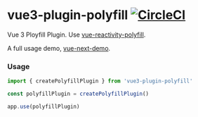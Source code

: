 # vue3-plugin-polyfill [![CircleCI](https://circleci.com/gh/dolymood/vue3-plugin-polyfill.svg?style=svg)](https://circleci.com/gh/dolymood/vue3-plugin-polyfill)

Vue 3 Ployfill Plugin. Use [vue-reactivity-polyfill](https://github.com/dolymood/vue-reactivity-polyfill).

A full usage demo, [vue-next-demo](https://github.com/dolymood/vue-next-demo).

### Usage

```js
import { createPolyfillPlugin } from 'vue3-plugin-polyfill'

const polyfillPlugin = createPolyfillPlugin()

app.use(polyfillPlugin)
```
